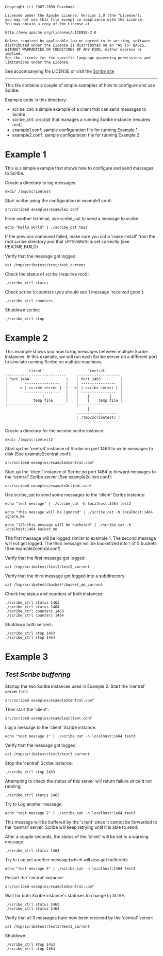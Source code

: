 	Copyright (c) 2007-2008 Facebook

	Licensed under the Apache License, Version 2.0 (the "License");
	you may not use this file except in compliance with the License.
	You may obtain a copy of the License at

	http://www.apache.org/licenses/LICENSE-2.0

	Unless required by applicable law or agreed to in writing, software
	distributed under the License is distributed on an "AS IS" BASIS,
	WITHOUT WARRANTIES OR CONDITIONS OF ANY KIND, either express or implied.
	See the License for the specific language governing permissions and
	limitations under the License.

See accompanying file LICENSE or visit the [Scribe site](http://developers.facebook.com/scribe/)

- - -

This file contains a couple of simple examples of how to configure and use
Scribe.
	
Example code in this directory:

 - scribe_cat: a simple example of a client that can send messages to Scribe
 - scribe_ctrl: a script that manages a running Scribe instance (requires root)
 - example1.conf: sample configuration file for running Example 1
 - example2.conf: sample configuration file for running Example 2

Example 1
===

This is a simple example that shows how to configure and send messages to
Scribe.

Create a directory to log messages:

	mkdir /tmp/scribetest

Start scribe using the configuration in example1.conf:

	src/scribed examples/example1.conf

From another terminal, use scribe_cat to send a message to scribe:

	echo "hello world" | ./scribe_cat test

If the previous command failed, make sure you did a 'make install' from the
root scribe directory and that `$PYTHONPATH` is set correctly (see README.BUILD)

Verify that the message got logged:

	cat /tmp/scribetest/test/test_current

Check the status of scribe (requires root):

	./scribe_ctrl status

Check scribe's counters (you should see 1 message 'received good'):

	./scribe_ctrl counters

Shutdown scribe:

	./scribe_ctrl stop


Example 2
===

This example shows you how to log messages between multiple Scribe instances.
In this example, we will run each Scribe server on a different port to simulate
running Scribe on multiple machines.

	          'client'                    'central'
	----------------------------     --------------------
	| Port 1464                 |    | Port 1463         |
	|        ----------------   |    | ----------------  |
	|     -> | scribe server |--|--->| | scribe server | |
	|        ----------------   |    | ----------------  |
	|                |          |    |    |         |    |
	|            temp file      |    |    |    temp file |
	|---------------------------     |-------------------
	                                      |
	                                 -------------------
	                                 | /tmp/scribetest/ |
	                                 -------------------


Create a directory for the second scribe instance:

	mkdir /tmp/scribetest2

Start up the 'central' instance of Scribe on port 1463 to write messages to disk
(See example2central.conf):

	src/scribed examples/example2central.conf

Start up the 'client' instance of Scribe on port 1464 to forward messages to
the 'central' Scribe server (See example2client.conf):

	src/scribed examples/example2client.conf

Use scribe_cat to send some messages to the 'client' Scribe instance:

	echo "test message" | ./scribe_cat -h localhost:1464 test2

	echo "this message will be ignored" | ./scribe_cat -h localhost:1464 ignore_me

	echo "123:this message will be bucketed" | ./scribe_cat -h localhost:1464 bucket_me

The first message will be logged similar to example 1.
The second message will not get logged.
The third message will be bucketized into 1 of 5 buckets
(See example2central.conf)

Verify that the first message got logged:

	cat /tmp/scribetest/test2/test2_current

Verify that the third message got logged into a subdirectory:

	cat /tmp/scribetest/bucket*/bucket_me_current

Check the status and counters of both instances:

	./scribe_ctrl status 1463
	./scribe_ctrl status 1464
	./scribe_ctrl counters 1463
	./scribe_ctrl counters 1464

Shutdown both servers:

	./scribe_ctrl stop 1463
	./scribe_ctrl stop 1464


Example 3
===

_Test Scribe buffering_
---

Startup the two Scribe instances used in Example 2.
Start the 'central' server first:

	src/scribed examples/example2central.conf

Then start the 'client':

	src/scribed examples/example2client.conf

Log a message to the 'client' Scribe instance:

	echo "test message 1" | ./scribe_cat -h localhost:1464 test3

Verify that the message got logged:

	cat /tmp/scribetest/test3/test3_current

Stop the 'central' Scribe instance:

	./scribe_ctrl stop 1463

Attempting to check the status of this server will return failure since it not running:

	./scribe_ctrl status 1463

Try to Log another message:

	echo "test message 2" | ./scribe_cat -h localhost:1464 test3

This message will be buffered by the 'client' since it cannot be forwarded to
the 'central' server.  Scribe will keep retrying until it is able to send.

After a couple seconds, the status of the 'client' will be set to a warning message:

	./scribe_ctrl status 1464

Try to Log yet another message(which will also get buffered):

	echo "test message 3" | ./scribe_cat -h localhost:1464 test3

Restart the 'central' instance:

	src/scribed examples/example2central.conf

Wait for both Scribe instance's statuses to change to ALIVE:

	./scribe_ctrl status 1463
	./scribe_ctrl status 1464

Verify that all 3 messages have now been received by the 'central' server:

	cat /tmp/scribetest/test3/test3_current

Shutdown:

	./scribe_ctrl stop 1463
	./scribe_ctrl stop 1464
